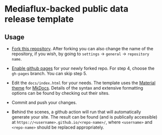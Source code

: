 Mediaflux-backed public data release template
=============================================

Usage
-----

- [Fork this repository](https://docs.github.com/en/get-started/quickstart/fork-a-repo).
  After forking you can also change the name of the repository, if you wish, by going to `settings` -> `general` -> `repository name`. 

- [Enable github pages](https://docs.github.com/en/pages/getting-started-with-github-pages/configuring-a-publishing-source-for-your-github-pages-site) for your newly forked repo.
  For step 4, choose the `gh-pages` branch.
  You can skip step 5.

- Edit the `docs/index.html` for your needs.
  The template uses the [Material theme](https://squidfunk.github.io/mkdocs-material/) for [MkDocs](https://www.mkdocs.org). Details of the syntax and extensive formatting options can be found by checking out their sites.

- Commit and push your changes.

- Behind the scenes, a github action will run that will automatically generate your site.
  The result can be found (and is publically accessible) at `https://<username>.github.io/<repo-name>/`, where `<username>` and `<repo-name>` should be replaced appropriately.
